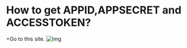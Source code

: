 # How to get APPID,APPSECRET and ACCESSTOKEN?
+Go to this site.
![img](http://i.imgur.com/OGvLZGi.png)
